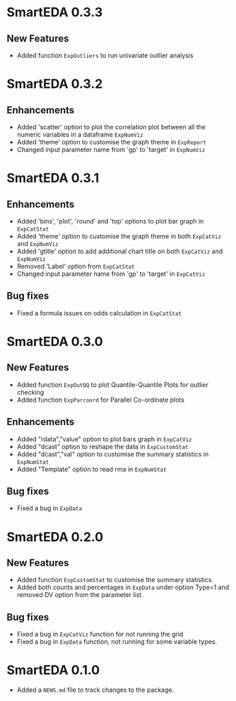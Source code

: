 # SmartEDA 0.3.3
## New Features
* Added function `ExpOutliers` to run univariate outlier analysis

# SmartEDA 0.3.2
## Enhancements
* Added 'scatter' option to plot the correlation plot between all the numeric variables in a dataframe `ExpNumViz`
* Added 'theme' option to customise the graph theme in `ExpReport`
* Changed input parameter name from 'gp' to 'target' in `ExpNumViz`

# SmartEDA 0.3.1
## Enhancements
* Added 'bins', 'plot', 'round' and 'top' options to plot bar graph in `ExpCatStat`
* Added 'theme' option to customise the graph theme in both `ExpCatViz` and `ExpNumViz`
* Added 'gtitle' option to add additional chart title on both `ExpCatViz` and `ExpNumViz`
* Removed 'Label' option from `ExpCatStat`
* Changed input parameter name from 'gp' to 'target' in `ExpCatViz`

## Bug fixes
* Fixed a formula issues on odds calculation in `ExpCatStat`

# SmartEDA 0.3.0
## New Features
* Added function `ExpOutQQ` to plot Quantile-Quantile Plots for outlier checking
* Added function `ExpParcoord` for Parallel Co-ordinate plots

## Enhancements
* Added "rdata","value" option to plot bars graph in `ExpCatViz`
* Added "dcast" option to reshape the data in `ExpCustomStat`
* Added "dcast","val" option to customise the summary statistics in `ExpNumStat`
* Added "Template" option to read rma in `ExpNumStat`

## Bug fixes
* Fixed a bug in `ExpData`

# SmartEDA 0.2.0
## New Features
* Added function `ExpCustomStat` to customise the summary statistics.
* Added both counts and percentages in `ExpData` under option Type=1 and removed DV option from the parameter list.

## Bug fixes
* Fixed a bug in `ExpCatViz` function for not running the grid
* Fixed a bug in `ExpData` function, not running for some variable types. 

# SmartEDA 0.1.0

* Added a `NEWS.md` file to track changes to the package.
